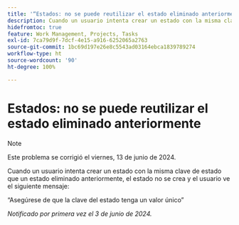 ```yaml
---
title: '“Estados: no se puede reutilizar el estado eliminado anteriormente”'
description: Cuando un usuario intenta crear un estado con la misma clave de estado que un estado eliminado anteriormente, el estado no se crea y el usuario ve un mensaje.
hidefromtoc: true
feature: Work Management, Projects, Tasks
exl-id: 7ca79d9f-7dcf-4e15-a916-6252065a2763
source-git-commit: 1bc69d197e26e8c5543ad03164ebca1839789274
workflow-type: ht
source-wordcount: '90'
ht-degree: 100%

---
```


# Estados: no se puede reutilizar el estado eliminado anteriormente

>[!NOTE]
>
>Este problema se corrigió el viernes, 13 de junio de 2024.

Cuando un usuario intenta crear un estado con la misma clave de estado que un estado eliminado anteriormente, el estado no se crea y el usuario ve el siguiente mensaje:

“Asegúrese de que la clave del estado tenga un valor único”

_Notificado por primera vez el 3 de junio de 2024._
